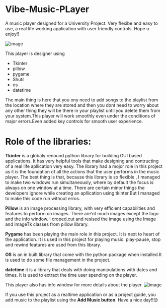 # Vibe-Music-PLayer
A music player designed for a University Project. Very flexibe and easy to use, a real life working application with user friendly controls.
Hope u enjoy!!

![image](https://user-images.githubusercontent.com/77609727/142578622-0281ceab-2636-44b6-a38f-a93ac808b8ce.png)

This player is designer using 
* Tkinter
* pillow
* pygame
* Shutil
* os
* datetime

The main thing is here that you ony need to add songs to the playlist from the location where they are stored and then you dont need to worry about any other thing they will be there in your playlist until you delete them from your system.This player will work smoothly even under the conditions of major errors.Even added key controls for smooth user experience.

# Role of the libraries:
**Tkinter** is a globaly renound python library for building GUI based applications. It has very helpful tools that make designing and contructing of a real life apllication very easy. The library had a mojor role in this project as it is the foundation of all the actions that the user performs in the music player. The best thing is that, because this library is so flexible , I managed to make two windows run simultaneously, where by default the focus is always on one window at a time. There are certain minor things the developers ignore while creating an apllication using tkinter.But I managed to make this code run without erros.

**Pillow** is an image processing library, with very efficient capabilities and features to perform on images. There are'nt much images except the logo and the info window. I croped,cut and resised the image using the Image and ImageTk classes from pillow library.

**Pygame** has been playing the main role in this project. It is next to heart of the application. It is used in this project for playing music. play-pause, stop and rewind features are used from this library.

**OS** is an in built library that come with the python package when installed.It is used to do some file management in the project.

**datetime** it is a library that deals with doing manipulations with dates and times. It is used to extract the time user spending on the player.

This player also has info window for more details about the player.
![image](https://user-images.githubusercontent.com/77609727/142579776-a1007197-0963-4765-a8e5-97709ef02e0c.png)

If you use this project as a realtime application or as a project guide, you add music to the playlist using the **Add Music button**.
Have a nice day!!😊
